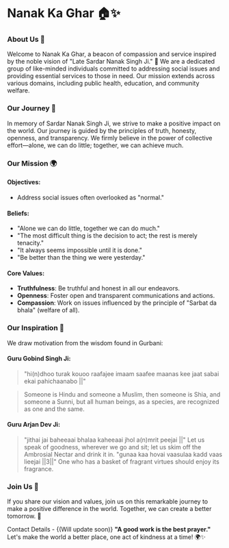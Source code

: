 # Nanak Ka Ghar 🏠✨

### About Us 👋

Welcome to Nanak Ka Ghar, a beacon of compassion and service inspired by the noble vision of "Late Sardar Nanak Singh Ji." 🌟 We are a dedicated group of like-minded individuals committed to addressing social issues and providing essential services to those in need. Our mission extends across various domains, including public health, education, and community welfare.

### Our Journey 🚀

In memory of Sardar Nanak Singh Ji, we strive to make a positive impact on the world. Our journey is guided by the principles of truth, honesty, openness, and transparency. We firmly believe in the power of collective effort—alone, we can do little; together, we can achieve much.

### Our Mission 🌍

#### Objectives:
- Address social issues often overlooked as "normal."

#### Beliefs:
- "Alone we can do little, together we can do much."
- "The most difficult thing is the decision to act; the rest is merely tenacity."
- "It always seems impossible until it is done."
- "Be better than the thing we were yesterday."

#### Core Values:
- **Truthfulness**: Be truthful and honest in all our endeavors.
- **Openness**: Foster open and transparent communications and actions.
- **Compassion**: Work on issues influenced by the principle of "Sarbat da bhala" (welfare of all).

### Our Inspiration 💬

We draw motivation from the wisdom found in Gurbani:

#### Guru Gobind Singh Ji:
> "hi(n)dhoo turak kouoo raafajee imaam saafee maanas kee jaat sabai ekai pahichaanabo ||"

> Someone is Hindu and someone a Muslim, then someone is Shia, and someone a Sunni, but all human beings, as a species, are recognized as one and the same.

#### Guru Arjan Dev Ji:
> "jithai jai baheeaai bhalaa kaheeaai jhol a(n)mrit peejai ||"
> Let us speak of goodness, wherever we go and sit; let us skim off the Ambrosial Nectar and drink it in.
> "gunaa kaa hovai vaasulaa kadd vaas lieejai ||3||"
> One who has a basket of fragrant virtues should enjoy its fragrance.

### Join Us 🤝

If you share our vision and values, join us on this remarkable journey to make a positive difference in the world. Together, we can create a better tomorrow. 🌈

Contact Details - {(Will update soon)}
**"A good work is the best prayer."**
Let's make the world a better place, one act of kindness at a time! 🌍✨
